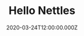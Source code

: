---
date: "2020-03-24T12:00:00.000Z"
season: 1
episode: 2
youtube_id: Pf_2q-m4C1Y
duration: 16
title: "Hello Nettles"
---